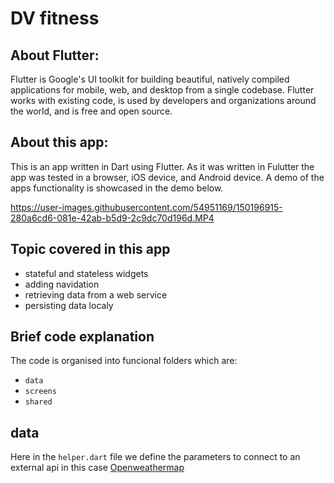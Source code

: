 # DV fitness

## About Flutter:
Flutter is Google's UI toolkit for building beautiful, natively compiled applications for mobile, web, and desktop from a single codebase. Flutter works with existing code, is used by developers and organizations around the world, and is free and open source.

## About this app:
This is an app written in Dart using Flutter. As it was written in Fulutter the app was tested in a browser, iOS device, and Android device. A demo of the apps functionality is showcased in the demo below.

https://user-images.githubusercontent.com/54951169/150196915-280a6cd6-081e-42ab-b5d9-2c9dc70d196d.MP4

## Topic covered in this app
* stateful and stateless widgets
* adding navidation
* retrieving data from a web service
* persisting data localy

## Brief code explanation

The code is organised into funcional folders which are:
* `data`
* `screens`
* `shared`

## data
Here in the `helper.dart` file we define the parameters to connect to an external api in this case [Openweathermap](https://openweathermap.org/)
